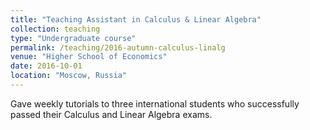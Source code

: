 ```yaml
---
title: "Teaching Assistant in Calculus & Linear Algebra"
collection: teaching
type: "Undergraduate course"
permalink: /teaching/2016-autumn-calculus-linalg
venue: "Higher School of Economics"
date: 2016-10-01
location: "Moscow, Russia"
---
```


Gave weekly tutorials to three international students who successfully passed their Calculus and Linear Algebra exams.
